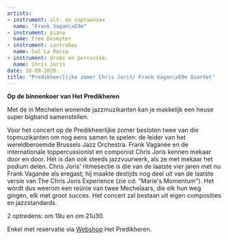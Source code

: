 ```yaml
---
artists:
- instrument: alt- en sopraansax
  name: "Frank Vagan\xE9e"
- instrument: piano
  name: Free Desmyter
- instrument: contrabas
  name: Sal La Rocca
- instrument: drums en percussie.
  name: Chris Joris
date: 18-09-2020
title: "Predikheerlijke zomer Chris Joris/ Frank Vagan\xE9e Quartet"
---
```

**Op de binnenkoer van Het Predikheren** 

Met de in Mechelen wonende jazzmuzikanten kan je makkelijk een heuse super bigband samenstellen. 

Voor het concert op de Predikheerlijke zomer besloten twee van die topmuzikanten om nog eens samen te 
spelen: de leider van het wereldberoemde Brussels Jazz Orchestra. Frank Vaganée en de internationale 
toppercussionist en componist Chris Joris kennen mekaar door en door. Het is dan ook steeds jazzvuurwerk, 
als ze met mekaar het podium delen. Chris Joris' ritmesectie is die van de laatste vier jaren met nu Frank 
Vaganée als eregast; hij maakte destijds nog deel uit van de laatste versie van The Chris Joris Experience 
(zie cd: "Marie's Momentum"). Het wordt dus weerom een reünie van twee Mechelaars, die elk hun weg gingen, 
elk met groot succes. Het concert zal bestaan uit eigen composities en jazzstandards. 

2 optredens: om 19u en om 21u30. 

Enkel met reservatie via [Webshop](https://ticketshop.ticketmatic.com/mechelen/predikheren) Het Predikheren.